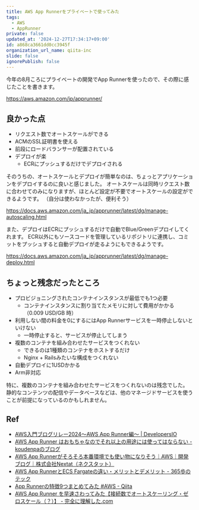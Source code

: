 ```yaml
---
title: AWS App Runnerをプライベートで使ってみた
tags:
  - AWS
  - AppRunner
private: false
updated_at: '2024-12-27T17:34:17+09:00'
id: a868ca3661dd0cc3945f
organization_url_name: qiita-inc
slide: false
ignorePublish: false
---
```

今年の8月ころにプライベートの開発でApp Runnerを使ったので、その際に感じたことを書きます。

https://aws.amazon.com/jp/apprunner/

## 良かった点

- リクエスト数でオートスケールができる
- ACMのSSL証明書を使える
- 前段にロードバランサーが配置されている
- デプロイが楽
    - ECRにプッシュするだけでデプロイされる

そのうちの、オートスケールとデプロイが簡単なのは、ちょっとアプリケーションをデプロイするのに良いと感じました。
オートスケールは同時リクエスト数に合わせてのみになりますが、ほとんど設定が不要でオートスケールの設定ができるようです。
（自分は使わなかったが、便利そう）

https://docs.aws.amazon.com/ja_jp/apprunner/latest/dg/manage-autoscaling.html

また、デプロイはECRにプッシュするだけで自動でBlue/Greenデプロイしてくれます。
ECR以外にもソースコードを管理しているリポジトリに連携し、コミットをプッシュすると自動デプロイが走るようにもできるようです。

https://docs.aws.amazon.com/ja_jp/apprunner/latest/dg/manage-deploy.html

## ちょっと残念だったところ

- プロビジョニングされたコンテナインスタンスが最低でも1つ必要
    - コンテナインスタンスに割り当てたメモリに対して費用がかかる（0.009 USD/GB 時）
- 利用しない間の料金を0にするにはApp Runnerサービスを一時停止しないといけない
    - 一時停止すると、サービスが停止してしまう
- 複数のコンテナを組み合わせたサービスをつくれない
    - できるのは1種類のコンテナをホストするだけ
    - Nginx + Railsみたいな構成をつくれない
- 自動デプロイに1USDかかる
- Arm非対応

特に、複数のコンテナを組み合わせたサービスをつくれないのは残念でした。
静的なコンテンツの配信やデータベースなどは、他のマネージドサービスを使うことが前提になっているのかもしれません。

## Ref

- [AWS入門ブログリレー2024〜AWS App Runner編〜 | DevelopersIO](https://dev.classmethod.jp/articles/introduction-2024-aws-app-runner/)
- [AWS App Runner はおもちゃなのでそれ以上の用途には使ってはならない - koudenpaのブログ](https://koudenpa.hatenablog.com/entry/2022/05/04/183326)
- [AWS App Runnerがそろそろ本番環境でも使い物になりそう｜AWS｜開発ブログ｜株式会社Nextat（ネクスタット）](https://nextat.co.jp/staff/archives/308)
- [AWS App RunnerとECS Fargateの違い・メリットとデメリット - 365歩のテック](https://go-to-k.hatenablog.com/entry/2022/02/13/035248)
- [App Runnerの特徴9つまとめてみた #AWS - Qiita](https://qiita.com/yoshii0110/items/ec209712cafa7547c680)
- [AWS App Runner を早速さわってみた【接続数でオートスケーリング・ゼロスケール（？）】 - 完全に理解した.com](https://www.kanzennirikaisita.com/posts/getting-started-with-aws-app-runner)
